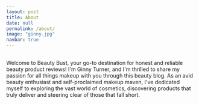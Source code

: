 ```yaml
---
layout: post
title: About
date: null
permalink: /about/
image: "ginny.jpg"
navbar: true
---
```


<div class="container">
<p style ="margin-top: 30px;">
Welcome to Beauty Bust, your go-to destination for honest and reliable beauty product reviews! I'm Ginny Turner, and I'm thrilled to share my passion for all things makeup with you through this beauty blog. As an avid beauty enthusiast and self-proclaimed makeup maven, I've dedicated myself to exploring the vast world of cosmetics, discovering products that truly deliver and steering clear of those that fall short.
</p>
</div>
